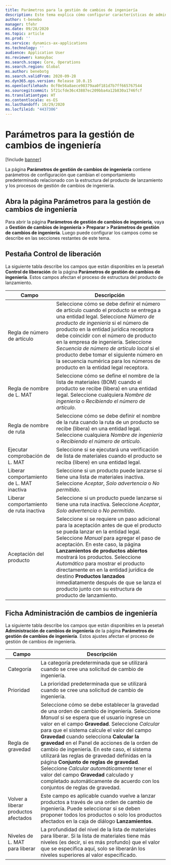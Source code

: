 ```yaml
---
title: Parámetros para la gestión de cambios de ingeniería
description: Este tema explica cómo configurar características de administración de cambios de ingteniería para Microsoft Dynamics 365 Supply Chain Management.
author: t-benebo
manager: tfehr
ms.date: 09/28/2020
ms.topic: article
ms.prod: ''
ms.service: dynamics-ax-applications
ms.technology: ''
audience: Application User
ms.reviewer: kamaybac
ms.search.scope: Core, Operations
ms.search.region: Global
ms.author: benebotg
ms.search.validFrom: 2020-09-28
ms.dyn365.ops.version: Release 10.0.15
ms.openlocfilehash: 0cf0e56a8aece98379aa0f181d7b7ff665767544
ms.sourcegitcommit: 5f21cfde36c43887ec209bba4a12b830a1746fcf
ms.translationtype: HT
ms.contentlocale: es-ES
ms.lasthandoff: 10/29/2020
ms.locfileid: "4437306"
---
```

# <a name="engineering-change-management-parameters"></a>Parámetros para la gestión de cambios de ingeniería

[!include [banner](../includes/banner.md)]

La página **Parámetros de gestión de cambios de ingeniería** contiene parámetros de configuración que cambian el comportamiento predeterminado relacionado con la estructura del producto de lanzamiento y los procesos de gestión de cambios de ingeniería.

## <a name="open-the-engineering-change-management-parameters-page"></a>Abra la página Parámetros para la gestión de cambios de ingeniería

Para abrir la página **Parámetros de gestión de cambios de ingeniería**, vaya a **Gestión de cambios de ingeniería \> Preparar \> Parámetros de gestión de cambios de ingeniería**. Luego puede configurar los campos como se describe en las secciones restantes de este tema.

## <a name="release-control-tab"></a>Pestaña Control de liberación

La siguiente tabla describe los campos que están disponibles en la pesetañ **Control de liberación** de la página **Parámetros de gestión de cambios de ingeniería**. Estos campos afectan el proceso de estructura del producto de lanzamiento.

| Campo | Descripción |
|---|---|
| Regla de número de artículo | Seleccione cómo se debe definir el número de artículo cuando el producto se entrega a una entidad legal. Seleccione *Número de producto de ingeniería* si el número de producto en la entidad jurídica receptora debe coincidir con el número de producto en la empresa de ingeniería. Seleccione *Secuencia de número de artículo local* si el producto debe tomar el siguiente número en la secuencia numérica para los números de producto en la entidad legal receptora. |
| Regla de nombre de L. MAT | Seleccione cómo se define el nombre de la lista de materiales (BOM) cuando el producto se recibe (libera) en una entidad legal. Seleccione cualquiera *Nombre de ingeniería* o *Recibiendo el número de artículo*. |
| Regla de nombre de ruta | Seleccione cómo se debe definir el nombre de la ruta cuando la ruta de un producto se recibe (libera) en una entidad legal. Seleccione cualquiera *Nombre de ingeniería* o *Recibiendo el número de artículo*. |
| Ejecutar comprobación de L. MAT | Seleccione si se ejecutará una verificación de lista de materiales cuando el producto se reciba (libere) en una entidad legal. |
| Liberar comportamiento de L. MAT inactiva | Seleccione si un producto puede lanzarse si tiene una lista de materiales inactiva. Seleccione *Aceptar*, *Solo advertencia* o *No permitido*. |
| Liberar comportamiento de ruta inactiva | Seleccione si un producto puede lanzarse si tiene una ruta inactiva. Seleccione *Aceptar*, *Solo advertencia* o *No permitido*.|
| Aceptación del producto | Seleccione si se requiere un paso adicional para la aceptación antes de que el producto se pueda lanzar en la entidad legal. Seleccione *Manual* para agregar el paso de aceptación. En este caso, la página **Lanzamientos de productos abiertos** mostrará los productos. Seleccione *Automático* para mostrar el producto directamente en en la entidad jurídica de destino **Productos lanzados** inmediatamente después de que se lanza el producto junto con su estructura de producto de lanzamiento. |

## <a name="engineering-change-management-tab"></a>Ficha Administración de cambios de ingeniería

La siguiente tabla describe los campos que están disponibles en la pesetañ **Administración de cambios de ingeniería** de la página **Parámetros de gestión de cambios de ingeniería**. Estos ajustes afectan el proceso de gestión de cambios de ingeniería.

| Campo | Descripción |
|---|---|
| Categoría | La categoría predeterminada que se utilizará cuando se cree una solicitud de cambio de ingeniería. |
| Prioridad | La prioridad predeterminada que se utilizará cuando se cree una solicitud de cambio de ingeniería. |
| Regla de gravedad | Seleccione cómo se debe establecer la gravedad de una orden de cambio de ingeniería. Seleccione *Manual* si se espera que el usuario ingrese un valor en el campo **Gravedad**. Seleccione *Calcular* para que el sistema calcule el valor del campo **Gravedad** cuando selecciona **Calcular la gravedad** en el Panel de acciones de la orden de cambio de ingeniería. En este caso, el sistema utilizará las reglas de gravedad definidas en la página **Conjunto de reglas de gravedad**. Seleccione *Calcular automáticamente* tener el valor del campo **Gravedad** calculado y completado automáticamente de acuerdo con los conjuntos de reglas de gravedad. |
| Volver a liberar productos afectados | Este campo es aplicable cuando vuelve a lanzar productos a través de una orden de cambio de ingeniería. Puede seleccionar si se deben proponer todos los productos o solo los productos afectados en la caja de diálogo **Lanzamientos**. |
| Niveles de L. MAT para liberar | La profundidad del nivel de la lista de materiales para liberar. Si la lista de materiales tiene más niveles (es decir, si es más profundo) que el valor que se especifica aquí, solo se liberarán los niveles superiores al valor especificado. |

